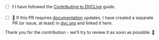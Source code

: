 - [ ] ❗ I have followed the [Contributing to DVCLive](https://github.com/iterative/dvclive/blob/master/CONTRIBUTING.md)
  guide.

- [ ] 📖 If this PR requires [documentation](https://dvc.org/doc) updates, I have created a separate PR (or issue, at least) in [dvc.org](https://github.com/iterative/dvc.org) and linked it here.

Thank you for the contribution - we'll try to review it as soon as possible. 🙏
